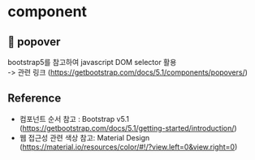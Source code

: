 # component

## 📁 popover

bootstrap5를 참고하여 javascript DOM selector 활용 <br>
-> 관련 링크 (https://getbootstrap.com/docs/5.1/components/popovers/)

## Reference

- 컴포넌트 순서 참고 : Bootstrap v5.1 (<a href="https://getbootstrap.com/docs/5.1/getting-started/introduction/" target="_blank">https://getbootstrap.com/docs/5.1/getting-started/introduction/</a>)
- 웹 접근성 관련 색상 참고: Material Design (<a href="https://material.io/resources/color/#!/?view.left=0&view.right=0" target="_blank">https://material.io/resources/color/#!/?view.left=0&view.right=0</a>)
